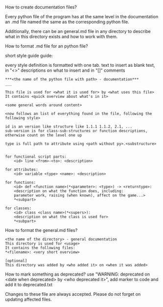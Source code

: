 How to create documentation files?

Every python file of the program has at the same level in the 
documentation an .md file named the same as the corresponding python 
file.

Additionally, there can be an general.md file in any directory to 
describe what in this directory exists and how to work with them.

How to format .md file for an python file?

short style guide guide:

every style definition is formatted with one tab. text to insert as
blank text, in "<>" descriptions on what to insert and in "\[\]" 
comments  

    ***<the name of the python file with path> - documentation***
    ___
    
    This file is used for <what it is used for> by <what uses this file>
    It contains <quick overview about what's in it>
    
    <some general words around content>
    
    <now follows an list of everything found in the file, following the following style>
    
    id is an version like structure like 1.1.1 1.1.2, 2.1, ...
    sub-version is for class-sub-structures or function descriptions,
    otherwise count on the level one up
    
    type is full path to attribute using <path without py>.<substructure>
    
    
    for functional script parts:
        <id> line <from>-<to>: <description>
        
    for attributes:
        <id> variable <type> <name>: <description>   
    
    for functions:
        <id> def <function name>(*<parameter>: <type>) -> <returntype>:
        <description on what the function does, including:
        parameter work, raising (when known), affect on the game...>
        *<subpart>
     
    for classes:
        <id> class <class name>(*<supers>):
        <description on what the class is used for> 
        *<subpart>

How to format the general.md files?

    <the name of the directory> - general documentation
    This directory is used for <usage>
    It contains the following files:
    *<filename>: <very short overview>
    
    [optional]
    This directory was added by <who added it> on <when it was added>
    

How to mark something as deprecated?
use "WARNING: deprecated on \<date when deprecated\> by 
\<who deprecated it\>", add marker to code and add it to deprecated.txt

Changes to these file are always accepted. Please do not forget on
updating affected files.
     
    